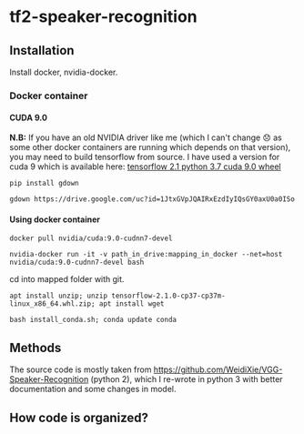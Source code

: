 # tf2-speaker-recognition


## Installation

Install docker, nvidia-docker.

### Docker container

#### CUDA 9.0
**N.B:** If you have an old NVIDIA driver like me (which I can't change :disappointed: as some other docker containers are running which depends on that version), you may need to build tensorflow from source. I have used a version for cuda 9 which is available here: [tensorflow 2.1 python 3.7 cuda 9.0 wheel](https://drive.google.com/file/d/1JtxGVpJQAIRxEzdIyIQsGY0axU0a0ISo/view)

`pip install gdown`

`gdown https://drive.google.com/uc?id=1JtxGVpJQAIRxEzdIyIQsGY0axU0a0ISo`

#### Using docker container

`docker pull nvidia/cuda:9.0-cudnn7-devel`

`nvidia-docker run -it -v path_in_drive:mapping_in_docker --net=host nvidia/cuda:9.0-cudnn7-devel bash`

cd into mapped folder with git.

`apt install unzip; unzip tensorflow-2.1.0-cp37-cp37m-linux_x86_64.whl.zip; apt install wget`

`bash install_conda.sh; conda update conda`

## Methods

The source code is mostly taken from https://github.com/WeidiXie/VGG-Speaker-Recognition (python 2), which I re-wrote in python 3 with better documentation and some changes in model.


## How code is organized?

